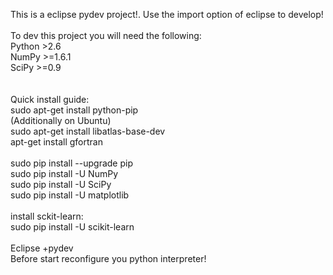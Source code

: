 This is a eclipse pydev project!. Use the import option of eclipse to develop!<br />
<br />
To dev this project you will need the following:<br />
Python >2.6<br />
NumPy >=1.6.1<br />
SciPy >=0.9<br />
<br />
<br />
Quick install guide:<br />
sudo apt-get install python-pip<br />
(Additionally on Ubuntu)<br />
        sudo apt-get install libatlas-base-dev<br />
        apt-get install gfortran<br />
<br />
sudo pip install --upgrade pip<br />
sudo pip install -U NumPy<br />
sudo pip install -U SciPy<br />
sudo pip install -U matplotlib<br />
<br />
install sckit-learn:<br />
sudo pip install -U scikit-learn<br />
<br />
Eclipse +pydev<br />
Before start reconfigure you python interpreter!<br />

